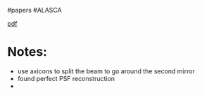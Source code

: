 #papers 
#ALASCA 

[pdf](file:///Users/u6955379/Documents/PhD/papers/v3_ICSO22_113_Double_Axicons_to_maximize_Optical_Feeder_Links_transmission_on_conventional_telescopes.pdf)

# Notes:
- use axicons to split the beam to go around the second mirror
- found perfect PSF reconstruction 
- 